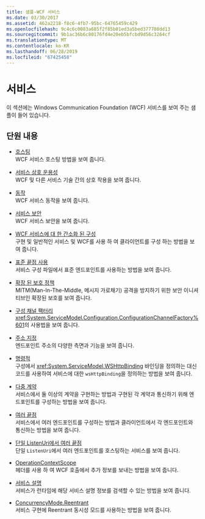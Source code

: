 ```yaml
---
title: 샘플-WCF 서비스
ms.date: 03/30/2017
ms.assetid: 462a2218-f8c6-4fb7-95bc-64765459c429
ms.openlocfilehash: 9c4c6c0083a685f2f85b01ed3a5bed377708dd13
ms.sourcegitcommit: 9b1ac36b6c80176fd4e20eb5bfcbd9d56c3264cf
ms.translationtype: MT
ms.contentlocale: ko-KR
ms.lasthandoff: 06/28/2019
ms.locfileid: "67425458"
---
```

# <a name="services"></a>서비스

이 섹션에는 Windows Communication Foundation (WCF) 서비스를 보여 주는 샘플이 들어 있습니다.

## <a name="in-this-section"></a>단원 내용

- [호스팅](../../../../docs/framework/wcf/feature-details/hosting.md)\
WCF 서비스 호스팅 방법을 보여 줍니다.

- [서비스 상호 운용성](service-interoperability.md)\
WCF 및 다른 서비스 기술 간의 상호 작용을 보여 줍니다.

- [동작](behaviors.md)\
WCF 서비스 동작을 보여 줍니다.

- [서비스 보안](service-security.md)\
WCF 서비스 보안을 보여 줍니다.

- [WCF 서비스에 대 한 간소화 된 구성](simplified-configuration-for-wcf-services.md)\
구현 및 일반적인 서비스 및 WCF를 사용 하 여 클라이언트를 구성 하는 방법을 보여 줍니다.

- [표준 끝점 사용](usage-of-standard-endpoints.md)\
서비스 구성 파일에서 표준 엔드포인트를 사용하는 방법을 보여 줍니다.

- [확장 된 보호 정책](extended-protection-policy.md)\
MITM(Man-In-The-Middle, 메시지 가로채기) 공격을 방지하기 위한 보안 이니셔티브인 확장된 보호를 보여 줍니다.

- [구성 채널 팩터리](configuration-channel-factory.md)\
<xref:System.ServiceModel.Configuration.ConfigurationChannelFactory%601>의 사용법을 보여 줍니다.

- [주소 지정](addressing.md)\
엔드포인트 주소의 다양한 측면과 기능을 보여 줍니다.

- [명령적](imperative.md)\
구성에서 <xref:System.ServiceModel.WSHttpBinding> 바인딩을 정의하는 대신 코드를 사용하여 서비스에 대한 `wsHttpBinding`을 정의하는 방법을 보여 줍니다.

- [다중 계약](multiple-contracts.md)\
서비스에서 둘 이상의 계약을 구현하는 방법과 구현된 각 계약과 통신하기 위해 엔드포인트를 구성하는 방법을 보여 줍니다.

- [여러 끝점](multiple-endpoints.md)\
서비스에서 여러 엔드포인트를 구성하는 방법과 클라이언트에서 각 엔드포인트와 통신하는 방법을 보여 줍니다.

- [단일 ListenUri에서 여러 끝점](multiple-endpoints-at-a-single-listenuri.md)\
단일 `ListenUri`에서 여러 엔드포인트를 호스팅하는 서비스를 보여 줍니다.

- [OperationContextScope](operationcontextscope.md)\
헤더를 사용 하 여 WCF 호출에서 추가 정보를 보내는 방법을 보여 줍니다.

- [서비스 설명](service-description.md)\
서비스가 런타임에 해당 서비스 설명 정보를 검색할 수 있는 방법을 보여 줍니다.

- [ConcurrencyMode.Reentrant](concurrencymode-reentrant.md)\
서비스 구현에 Reentrant 동시성 모드를 사용하는 방법을 보여 줍니다.
